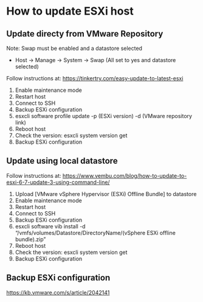 # How to update ESXi host

## Update directy from VMware Repository

Note:
Swap must be enabled and a datastore selected
- Host -> Manage -> System -> Swap (All set to yes and datastore selected)

Follow instructions at:
https://tinkertry.com/easy-update-to-latest-esxi

1. Enable maintenance mode
2. Restart host
3. Connect to SSH
4. Backup ESXi configuration
5. esxcli software profile update -p (ESXi version) -d (VMware repository link)
6. Reboot host
7. Check the version: esxcli system version get
8. Backup ESXi configuration

## Update using local datastore
Follow instructions at:
https://www.vembu.com/blog/how-to-update-to-esxi-6-7-update-3-using-command-line/

1. Upload [VMware vSphere Hypervisor (ESXi) Offline Bundle] to datastore
2. Enable maintenance mode
3. Restart host
4. Connect to SSH
5. Backup ESXi configuration
6. esxcli software vib install -d “/vmfs/volumes/Datastore/DirectoryName/(vSphere ESXi offline bundle).zip”
7. Reboot host
8. Check the version: esxcli system version get
9. Backup ESXi configuration

## Backup ESXi configuration
https://kb.vmware.com/s/article/2042141
